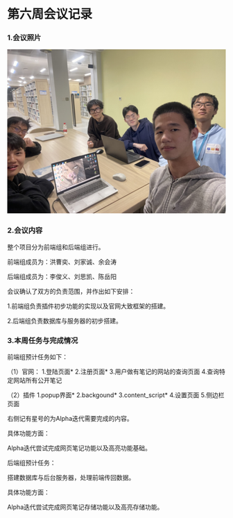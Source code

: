 # 第六周会议记录



### 1.会议照片

![week6](week6.JPG)



### 2.会议内容

整个项目分为前端组和后端组进行。

前端组成员为：洪曹奕、刘家诚、余会涛

后端组成员为：李俊义、刘思凯、陈岳阳

会议确认了双方的负责范围，并作出如下安排：

1.前端组负责插件初步功能的实现以及官网大致框架的搭建。

2.后端组负责数据库与服务器的初步搭建。



### 3.本周任务与完成情况

前端组预计任务如下：

（1）官网：
1.登陆页面*
2.注册页面*
3.用户做有笔记的网站的查询页面
4.查询特定网站所有公开笔记

（2）插件
1.popup界面*
2.backgound*
3.content_script*
4.设置页面
5.侧边栏页面

右侧记有星号的为Alpha迭代需要完成的内容。

具体功能方面：

Alpha迭代尝试完成网页笔记功能以及高亮功能基础。



后端组预计任务：

搭建数据库与后台服务器，处理前端传回数据。

具体功能方面：

Alpha迭代尝试完成网页笔记存储功能以及高亮存储功能。

